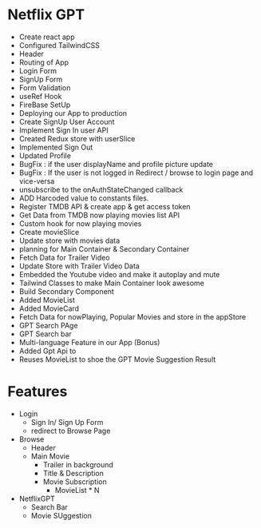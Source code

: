 # Netflix GPT

- Create react app
- Configured TailwindCSS
- Header
- Routing of App
- Login Form
- SignUp Form
- Form Validation
- useRef Hook
- FireBase SetUp
- Deploying our App to production
- Create SignUp User Account
- Implement Sign In user API
- Created Redux store with userSlice
- Implemented Sign Out
- Updated Profile
- BugFix : if the user displayName and profile picture update
- BugFix : If the user is not logged in Redirect / browse to login page and vice-versa
- unsubscribe to the onAuthStateChanged callback
- ADD Harcoded value to constants files.
- Register TMDB API & create app & get access token
- Get Data from TMDB now playing movies list API
- Custom hook for now playing movies
- Create movieSlice
- Update store with movies data
- planning for Main Container & Secondary Container
- Fetch Data for Trailer Video
- Update Store with Trailer Video Data
- Embedded the Youtube video and make it autoplay and mute
- Tailwind Classes to make Main Container look awesome
- Build Secondary Component
- Added MovieList
- Added MovieCard
- Fetch Data for nowPlaying, Popular Movies and store in the appStore
- GPT Search PAge
- GPT Search bar
- Multi-language Feature in our App (Bonus)
- Added Gpt Api to
- Reuses MovieList to shoe the GPT Movie Suggestion Result

# Features
- Login
    - Sign In/ Sign Up Form
    - redirect to Browse Page
- Browse
    - Header
    - Main Movie
        - Trailer in background
        - Title & Description
        - Movie Subscription
            - MovieList * N
- NetflixGPT
    - Search Bar
    - Movie SUggestion